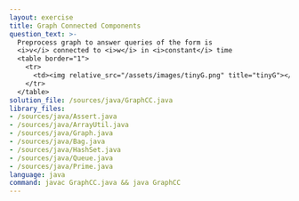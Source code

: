 ```yaml
---
layout: exercise
title: Graph Connected Components
question_text: >-
  Preprocess graph to answer queries of the form is
  <i>v</i> connected to <i>w</i> in <i>constant</i> time
  <table border="1">
    <tr>
      <td><img relative_src="/assets/images/tinyG.png" title="tinyG"></td>
    </tr>
  </table>
solution_file: /sources/java/GraphCC.java
library_files:
- /sources/java/Assert.java
- /sources/java/ArrayUtil.java
- /sources/java/Graph.java
- /sources/java/Bag.java
- /sources/java/HashSet.java
- /sources/java/Queue.java
- /sources/java/Prime.java
language: java
command: javac GraphCC.java && java GraphCC
---
```

